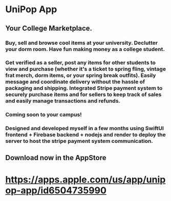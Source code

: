 # UniPop App
## Your College Marketplace. 

### Buy, sell and browse cool items at your university. Declutter your dorm room. Have fun making money as a college student. 

### Get verified as a seller, post any items for other students to view and purchase (whether it's a ticket to spring fling, vintage frat merch, dorm items, or your spring break outfits). Easily message and coordinate delivery without the hassle of packaging and shipping. Integrated Stripe payment system to securely purchase items and for sellers to keep track of sales and easily manage transactions and refunds. 

### Coming soon to your campus!

### Designed and developed myself in a few months using SwiftUI frontend + Firebase backend + nodejs and render to deploy the server to host the stripe payment system communication.

## Download now in the AppStore
# https://apps.apple.com/us/app/unipop-app/id6504735990

